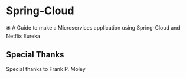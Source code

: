 # Spring-Cloud
🛎️ A Guide to make a Microservices application using Spring-Cloud and Netflix Eureka

## Special Thanks
Special thanks to Frank P. Moley
